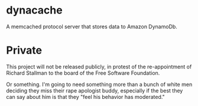 # dynacache

A memcached protocol server that stores data to Amazon DynamoDb.

# Private

This project will not be released publicly, in protest of the re-appointment
of Richard Stallman to the board of the Free Software Foundation.

Or something.  I'm going to need something more than a bunch of white men
deciding they miss their rape apologist buddy, especially if the best they can
say about him is that they "feel his behavior has moderated."
